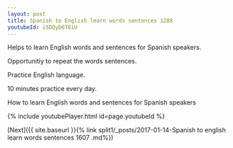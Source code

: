 ```yaml
---
layout: post
title: Spanish to English learn words sentences 1288 
youtubeId: i5DQyD6T6iU
---
```

 
 
Helps to learn English words and sentences for Spanish speakers.

Opportunitiy to repeat the words sentences. 

Practice English language. 
 
10 minutes practice every day. 
 
How to learn English words and sentences for Spanish speakers 
 
{% include youtubePlayer.html id=page.youtubeId %}
 
 
[Next]({{ site.baseurl }}{% link  split1/_posts/2017-01-14-Spanish to english learn words sentences 1607 .md%})
 
